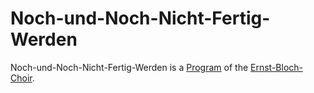 # Noch-und-Noch-Nicht-Fertig-Werden

Noch-und-Noch-Nicht-Fertig-Werden is a [Program](60086.md) of the [Ernst-Bloch-Choir](2010013.md).
